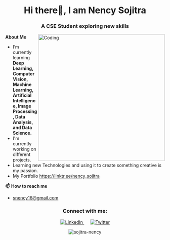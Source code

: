 <h1 align="center">Hi there👋, I am Nency Sojitra</h1>
<h3 align="center">A CSE Student exploring new skills</h3>
<img align="right" alt="Coding" width="400" src="https://giphy.com/gifs/artificial-intelligence-singularity-CVtNe84hhYF9u">


**About Me**
- I’m currently learning **Deep Learning, Computer Vision, Machine Learning, Artificial Intelligence, Image Processing, Data Analysis, and Data Science.**
- I'm currently working on different projects.
- Learning new Technologies and using it to create something creative is my passion.
- My Portfolio https://linktr.ee/nency_sojitra

**📫 How to reach me**
- snency16@gmail.com
  
<h3 align="center">Connect with me:</h3>
<p align="center">
  <a target="_blank" href="https://www.linkedin.com/in/sojitra-nency-3509bb220/">
    <img src="https://img.shields.io/badge/linkedin-%230077B5.svg?&style=for-the-badge&logo=linkedin&logoColor=white" alt="LinkedIn">
  </a>
  &nbsp;&nbsp;&nbsp;&nbsp;
  <a target="_blank" href="https://twitter.com/NencySojitra">
    <img src="https://img.shields.io/badge/twitter-%231DA1F2.svg?&style=for-the-badge&logo=twitter&logoColor=white" alt="Twitter">
  </a>
</p>
<p align="center">
  <img align="center" src="https://github-readme-stats.vercel.app/api?username=sojitra-nency&show_icons=true&hide_border=true&theme=radical" alt="sojitra-nency" />
</p>
